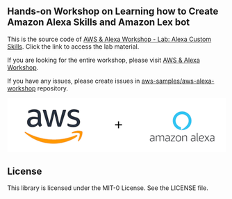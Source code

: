 ## Hands-on Workshop on Learning how to Create Amazon Alexa Skills and Amazon Lex bot

This is the source code of [AWS & Alexa Workshop - Lab: Alexa Custom Skills](https://alexaworkshop.com/custom-skill/).
Click the link to access the lab material.

If you are looking for the entire workshop, please visit [AWS & Alexa Workshop](https://alexaworkshop.com/).

If you have any issues, please create issues in [aws-samples/aws-alexa-workshop](https://github.com/aws-samples/aws-alexa-workshop/issues) repository.

![](aws_alexa.png)

## License

This library is licensed under the MIT-0 License. See the LICENSE file.

